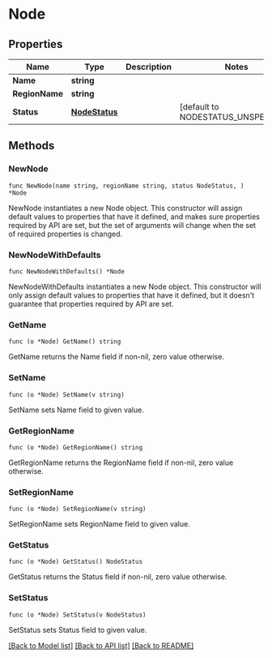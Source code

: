 # Node

## Properties

Name | Type | Description | Notes
------------ | ------------- | ------------- | -------------
**Name** | **string** |  | 
**RegionName** | **string** |  | 
**Status** | [**NodeStatus**](NodeStatus.md) |  | [default to NODESTATUS_UNSPECIFIED]

## Methods

### NewNode

`func NewNode(name string, regionName string, status NodeStatus, ) *Node`

NewNode instantiates a new Node object.
This constructor will assign default values to properties that have it defined,
and makes sure properties required by API are set, but the set of arguments
will change when the set of required properties is changed.

### NewNodeWithDefaults

`func NewNodeWithDefaults() *Node`

NewNodeWithDefaults instantiates a new Node object.
This constructor will only assign default values to properties that have it defined,
but it doesn't guarantee that properties required by API are set.

### GetName

`func (o *Node) GetName() string`

GetName returns the Name field if non-nil, zero value otherwise.

### SetName

`func (o *Node) SetName(v string)`

SetName sets Name field to given value.

### GetRegionName

`func (o *Node) GetRegionName() string`

GetRegionName returns the RegionName field if non-nil, zero value otherwise.

### SetRegionName

`func (o *Node) SetRegionName(v string)`

SetRegionName sets RegionName field to given value.

### GetStatus

`func (o *Node) GetStatus() NodeStatus`

GetStatus returns the Status field if non-nil, zero value otherwise.

### SetStatus

`func (o *Node) SetStatus(v NodeStatus)`

SetStatus sets Status field to given value.


[[Back to Model list]](../README.md#documentation-for-models) [[Back to API list]](../README.md#documentation-for-api-endpoints) [[Back to README]](../README.md)


